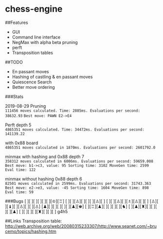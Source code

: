 # chess-engine

##Features
- GUI
- Command line interface
- NegMax with alpha beta pruning
- perft
- Transposition tables

##TODO
- En passant moves
- Hashing of castling & en passant moves
- Quiescence Search
- Better move ordering


###Stats

2019-08-29
Pruning \
`111456 moves calculated. Time: 2885ms. Evaluations per second: 38632.93` 
`Best move: PAWN E2->E4`

Perft depth 5 \
`4865351 moves calculated. Time: 34472ms. Evaluations per second: 141139.22`

with 0x88 board \
`4865351 moves calculated in 1870ms. Evaluations per second: 2601792.0`

minmax with hashing and 0x88 depth 7 \
`358312 moves calculated in 6006ms. Evaluations per second: 59659.008
Best move: b1->c3, value: 95
Sorting time: 3102
MoveGen time: 2599
Eval time: 122`

minmax without hashing 0x88 depth 6 \
`82501 moves calculated in 2599ms. Evaluations per second: 31743.363
Best move: e2->e3, value: -45
Sorting time: 1604
MoveGen time: 898
Eval time: 59`

###Bugs
[  ][  ][  ][  ][  ][  ][♔][♖]
[  ][  ][♙][  ][  ][  ][♙][  ]
[  ][  ][♙][  ][♗][♙][  ][  ]
[♙][  ][♝][  ][♙][  ][  ][♙]
[♟][  ][  ][  ][  ][  ][♟][♚]
[  ][♖][♟][  ][  ][  ][  ][♞]
[  ][♟][♜][  ][  ][  ][  ][♟]
[  ][  ][  ][  ][♜][  ][  ][  ]
g4h5


##Links
Transposition table: http://web.archive.org/web/20080315233307/http://www.seanet.com/~brucemo/topics/hashing.htm
